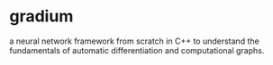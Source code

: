 # gradium
 a neural network framework from scratch in C++ to understand the fundamentals of automatic differentiation and computational graphs.

